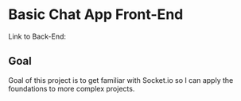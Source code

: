 # Basic Chat App Front-End
Link to Back-End:

## Goal
Goal of this project is to get familiar with Socket.io so I can apply the foundations to more complex projects.
